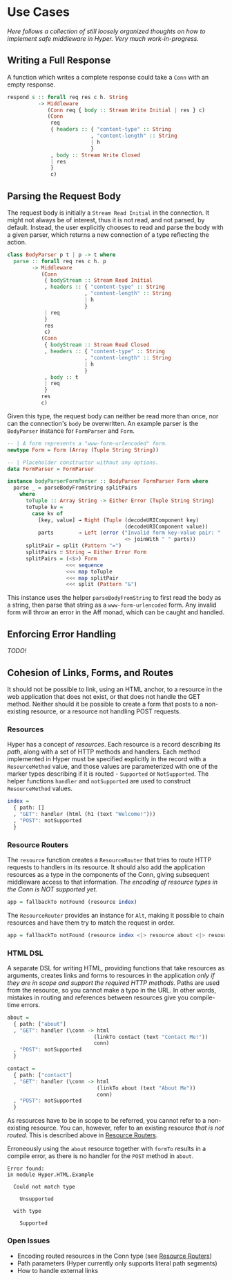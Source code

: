 # Use Cases

*Here follows a collection of still loosely organized thoughts on how
to implement safe middleware in Hyper. Very much work-in-progress.*

## Writing a Full Response

A function which writes a complete response could take a `Conn` with an
empty response.

```purescript
respond s :: forall req res c h. String
          -> Middleware
             (Conn req { body :: Stream Write Initial | res } c)
             (Conn
              req
              { headers :: { "content-type" :: String
                           , "content-length" :: String
                           | h
                           }
              , body :: Stream Write Closed
              | res
              }
              c)
```

## Parsing the Request Body

The request body is initially a `Stream Read Initial` in the connection. It
might not always be of interest, thus it is not read, and not parsed, by
default. Instead, the user explicitly chooses to read and parse the body with a
given parser, which returns a new connection of a type reflecting the action.

```purescript
class BodyParser p t | p -> t where
  parse :: forall req res c h. p
        -> Middleware
           (Conn
            { bodyStream :: Stream Read Initial
            , headers :: { "content-type" :: String
                         , "content-length" :: String
                         | h
                         }
            | req
            }
            res
            c)
           (Conn
            { bodyStream :: Stream Read Closed
            , headers :: { "content-type" :: String
                         , "content-length" :: String
                         | h
                         }
            , body :: t
            | req
            }
           res
           c)
```

Given this type, the request body can neither be read more than once,
nor can the connection's `body` be overwritten. An example parser is
the `BodyParser` instance for `FormParser` and `Form`.

``` purescript
-- | A form represents a "www-form-urlencoded" form.
newtype Form = Form (Array (Tuple String String))

-- | Placeholder constructor without any options.
data FormParser = FormParser

instance bodyParserFormParser :: BodyParser FormParser Form where
  parse _ = parseBodyFromString splitPairs
    where
      toTuple :: Array String -> Either Error (Tuple String String)
      toTuple kv =
        case kv of
          [key, value] → Right (Tuple (decodeURIComponent key)
                                      (decodeURIComponent value))
          parts        → Left (error ("Invalid form key-value pair: "
                                      <> joinWith " " parts))
      splitPair = split (Pattern "=")
      splitPairs ∷ String → Either Error Form
      splitPairs = (<$>) Form
                   <<< sequence
                   <<< map toTuple
                   <<< map splitPair
                   <<< split (Pattern "&")
```

This instance uses the helper `parseBodyFromString` to first read the body as a
string, then parse that string as a `www-form-urlencoded` form. Any invalid form
will throw an error in the Aff monad, which can be caught and handled.

## Enforcing Error Handling

*TODO!*

## Cohesion of Links, Forms, and Routes

It should not be possible to link, using an HTML anchor, to a resource in the
web application that does not exist, or that does not handle the GET method.
Neither should it be possible to create a form that posts to a non-existing
resource, or a resource not handling POST requests.

### Resources

Hyper has a concept of *resources*. Each resource is a record describing its
*path*, along with a set of HTTP methods and handlers. Each method implemented
in Hyper must be specified explicitly in the record with a `ResourceMethod`
value, and those values are parameterized with one of the marker types
describing if it is routed - `Supported` or `NotSupported`. The helper
functions `handler` and `notSupported` are used to construct `ResourceMethod`
values.

```purescript
index =
  { path: []
  , "GET": handler (html (h1 (text "Welcome!")))
  , "POST": notSupported
  }
```

### Resource Routers

The `resource` function creates a `ResourceRouter` that tries to route HTTP
requests to handlers in its resource. It should also add the application
resources as a type in the components of the Conn, giving subsequent middleware
access to that information. *The encoding of resource types in the Conn is NOT
supported yet.*

```purescript
app = fallbackTo notFound (resource index)
```

The `ResourceRouter` provides an instance for `Alt`, making it possible to
chain resources and have them try to match the request in order.

```purescript
app = fallbackTo notFound (resource index <|> resource about <|> resource contact)
```

### HTML DSL

A separate DSL for writing HTML, providing functions that take resources as
arguments, creates links and forms to resources in the application *only if
they are in scope and support the required HTTP methods*. Paths are used from
the resource, so you cannot make a typo in the URL. In other words, mistakes in
routing and references between resources give you compile-time errors.

```purescript
about =
  { path: ["about"]
  , "GET": handler (\conn -> html
                            (linkTo contact (text "Contact Me!"))
                            conn)
  , "POST": notSupported
  }

contact =
  { path: ["contact"]
  , "GET": handler (\conn -> html
                             (linkTo about (text "About Me"))
                             conn)
  , "POST": notSupported
  }
```

As resources have to be in scope to be referred, you cannot refer to a
non-existing resource. You can, however, refer to an existing resource *that is
not routed*. This is described above in [Resource Routers](#resource-routers).

Erroneously using the `about` resource together with `formTo` results in a
compile error, as there is no handler for the `POST` method in `about`.

```text
Error found:
in module Hyper.HTML.Example

  Could not match type

    Unsupported

  with type

    Supported

```

### Open Issues

* Encoding routed resources in the Conn type (see [Resource
    Routers](#resource-routers))
* Path parameters (Hyper currently only supports literal path segments)
* How to handle external links
